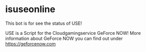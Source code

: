 # isuseonline
This bot is for see the status of USE!

USE is a Script for the Cloudgamingservice GeForce NOW!
More information about GeForce NOW you can find out under https://geforcenow.com